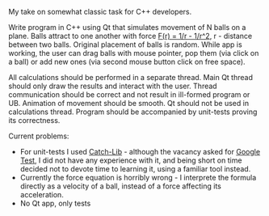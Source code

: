 My take on somewhat classic task for C++ developers.

Write program in C++ using Qt that simulates movement of N balls on a plane. Balls attract to one another with force [F(r) = 1/r - 1/r^2](http://www.wolframalpha.com/input/?i=1%2Fr+-+1%2Fr%5E2), r - distance between two balls. Original placement of balls is random. While app is working, the user can drag balls with mouse pointer, pop them (via click on a ball) or add new ones (via second mouse button click on free space).

All calculations should be performed in a separate thread. Main Qt thread should only draw the results and interact with the user. Thread communication should be correct and not result in ill-formed program or UB. Animation of movement should be smooth. Qt should not be used in calculations thread. Program should be accompanied by unit-tests proving its correctness.

Current problems:
* For unit-tests I used [Catch-Lib](http://github.com/philsquared/catch) - although the vacancy asked for [Google Test](https://github.com/google/googletest), I did not have any experience with it, and being short on time decided not to devote time to learning it, using a familiar tool instead.
* Currently the force equation is horribly wrong - I interprete the formula directly as a velocity of a ball, instead of a force affecting its acceleration.
* No Qt app, only tests